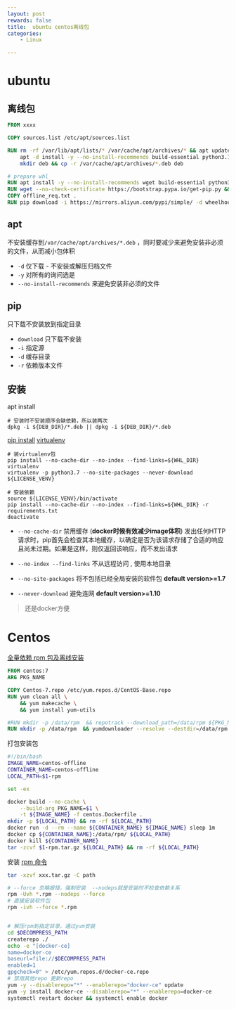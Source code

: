 ```yaml
---
layout: post
rewards: false
title:  ubuntu centos离线包
categories:
    - Linux

---
```




# ubuntu

## 离线包

```dockerfile
FROM xxxx

COPY sources.list /etc/apt/sources.list

RUN rm -rf /var/lib/apt/lists/* /var/cache/apt/archives/* && apt update -y && \
	apt -d install -y --no-install-recommends build-essential python3.7 python3.7-dev python3-distutils libmysqlclient-dev libyaml-dev libffi-dev libssl-dev libbz2-dev liblz4-dev zlib1g-dev && \
    mkdir deb && cp -r /var/cache/apt/archives/*.deb deb

# prepare whl
RUN apt install -y --no-install-recommends wget build-essential python3.7 python3.7-dev python3-distutils libmysqlclient-dev libyaml-dev libffi-dev libssl-dev libbz2-dev liblz4-dev zlib1g-dev
RUN wget --no-check-certificate https://bootstrap.pypa.io/get-pip.py && python3.7 get-pip.py
COPY offline_req.txt .
RUN pip download -i https://mirrors.aliyun.com/pypi/simple/ -d wheelhouse -r offline_req.txt
```

## apt

不安装缓存到`/var/cache/apt/archives/*.deb` ，同时要减少来避免安装非必须的文件，从而减小包体积

- `-d` 仅下载 - 不安装或解压归档文件
- `-y` 对所有的询问选是
- `--no-install-recommends` 来避免安装非必须的文件

## pip

只下载不安装放到指定目录

- `download` 只下载不安装
- `-i` 指定源
- `-d` 缓存目录
- `-r` 依赖版本文件

## 安装

apt install

```shell
# 安装时不安装顺序会缺依赖，所以装两次
dpkg -i ${DEB_DIR}/*.deb || dpkg -i ${DEB_DIR}/*.deb
```



[pip install](https://pip.pypa.io/en/stable/reference/pip_install/)     [virtualenv](https://python-guide-kr.readthedocs.io/ko/latest/dev/virtualenvs.html)

```shell
# 装virtualenv包
pip install --no-cache-dir --no-index --find-links=${WHL_DIR} virtualenv
virtualenv -p python3.7 --no-site-packages --never-download ${LICENSE_VENV}

# 安装依赖
source ${LICENSE_VENV}/bin/activate
pip install --no-cache-dir --no-index --find-links=${WHL_DIR} -r requirements.txt
deactivate
```

- `--no-cache-dir` 禁用缓存 (**docker时候有效减少image体积**)  发出任何HTTP请求时，pip首先会检查其本地缓存，以确定是否为该请求存储了合适的响应且尚未过期。如果是这样，则仅返回该响应，而不发出请求

- `--no-index --find-links` 不从远程访问 , 使用本地目录

- `--no-site-packages` 将不包括已经全局安装的软件包 **default version>=1.7**
- `--never-download` 避免连网 **default version>=1.10**



> 还是docker方便

# Centos

[全量依赖 rpm 包及离线安装](https://cloud.tencent.com/developer/article/1614031)

```dockerfile
FROM centos:7
ARG PKG_NAME

COPY Centos-7.repo /etc/yum.repos.d/CentOS-Base.repo
RUN yum clean all \
    && yum makecache \
    && yum install yum-utils

#RUN mkdir -p /data/rpm  && repotrack --download_path=/data/rpm ${PKG_NAME}
RUN mkdir -p /data/rpm  && yumdownloader --resolve --destdir=/data/rpm ${PKG_NAME}
```

打包安装包

```sh
#!/bin/bash
IMAGE_NAME=centos-offline
CONTAINER_NAME=centos-offline
LOCAL_PATH=$1-rpm

set -ex

docker build --no-cache \
    --build-arg PKG_NAME=$1 \
    -t ${IMAGE_NAME} -f centos.Dockerfile .
mkdir -p ${LOCAL_PATH} && rm -rf ${LOCAL_PATH}
docker run -d --rm --name ${CONTAINER_NAME} ${IMAGE_NAME} sleep 1m
docker cp ${CONTAINER_NAME}:/data/rpm/ ${LOCAL_PATH}
docker kill ${CONTAINER_NAME}
tar -zcvf $1-rpm.tar.gz ${LOCAL_PATH} && rm -rf ${LOCAL_PATH}
```

安装  [rpm 命令](https://www.linuxcool.com/rpm)

```sh
tar -xzvf xxx.tar.gz -C path

# --force 忽略报错，强制安装  --nodeps就是安装时不检查依赖关系
rpm -Uvh *.rpm --nodeps --force
# 直接安装软件包
rpm -ivh --force *.rpm


# 解压rpm到指定目录，通过yum安装
cd $DECOMPRESS_PATH
createrepo ./
echo -e "[docker-ce]
name=docker-ce
baseurl=file://$DECOMPRESS_PATH
enabled=1
gpgcheck=0" > /etc/yum.repos.d/docker-ce.repo
# 禁用其他repo 更新repo
yum -y --disablerepo="*" --enablerepo="docker-ce" update
yum -y install docker-ce --disablerepo="*" --enablerepo=docker-ce
systemctl restart docker && systemctl enable docker
```





